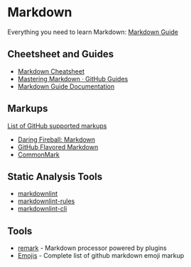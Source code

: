 # Markdown

Everything you need to learn Markdown: [Markdown Guide](https://www.markdownguide.org/)

## Cheetsheet and Guides

- [Markdown Cheatsheet](https://github.com/adam-p/markdown-here/wiki/Markdown-Cheatsheet)
- [Mastering Markdown · GitHub Guides](https://guides.github.com/features/mastering-markdown/)
- [Markdown Guide Documentation](https://markdown-guide.readthedocs.io/en/latest/)

## Markups

[List of GitHub supported markups](https://github.com/github/markup#markups)

- [Daring Fireball: Markdown](https://daringfireball.net/projects/markdown/)
- [GitHub Flavored Markdown](https://help.github.com/en/articles/basic-writing-and-formatting-syntax)
- [CommonMark](https://commonmark.org/)

## Static Analysis Tools

- [markdownlint](https://github.com/DavidAnson/markdownlint)
- [markdownlint-rules](https://github.com/markdownlint/markdownlint/blob/master/docs/RULES.md)
- [markdownlint-cli](https://github.com/igorshubovych/markdownlint-cli)

## Tools

- [remark](https://remark.js.org/) - Markdown processor powered by plugins
- [Emojis](https://gist.github.com/rxaviers/7360908) - Complete list of github markdown emoji markup
